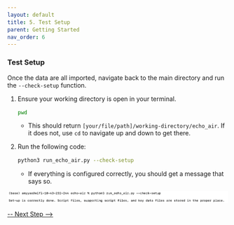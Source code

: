 ```yaml
---
layout: default
title: 5. Test Setup
parent: Getting Started
nav_order: 6
---
```


### Test Setup

Once the data are all imported, navigate back to the main directory and run the `--check-setup` function.

1. Ensure your working directory is open in your terminal.
   ```bash
   pwd
   ```
   
   * This should return `[your/file/path]/working-directory/echo_air`. If it does not, use `cd` to navigate up and down to get there.

2. Run the following code:
   ```bash
   python3 run_echo_air.py --check-setup
   ```
   * If everything is configured correctly, you should get a message that says so.

![Message that shows when configured correctly](https://github.com/echo-air-model/echo-air-model.github.io/blob/main/assets/getting_started/mac_os/copy_data_test_setup.png?raw=true)

[-- Next Step -->](https://echo-air-model.github.io/docs/running_model/running_model.html)
